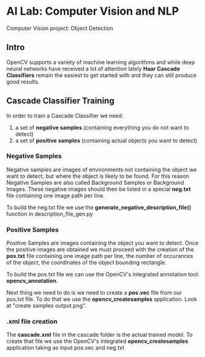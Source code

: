 # AI Lab: Computer Vision and NLP

Computer Vision project: Object Detection

## Intro

OpenCV supports a variety of machine learning algorithms and while deep neural networks have received a lot of attention lately
**Haar Cascade Classifiers** remain the easiest to get started with and they can still produce good results.

## Cascade Classifier Training

In order to train a Cascade Classifier we need:

1. a set of **negative samples** (containing everything you do not want to detect)
2. a set of **positive samples** (containing actual objects you want to detect)

### Negative Samples

Negative samples are images of environments not containing the object we want to detect, but where the object is likely to be found.
For this reason Negative Samples are also called Background Samples or Background Images.
These negative images should then be listed in a special **neg.txt** file containing one image path per line.

To build the neg.txt file we use the **generate_negative_description_file()** function in description_file_gen.py

### Positive Samples

Positive Samples are images containing the object you want to detect.
Once the positive images are obtained we must proceed with the creation of the **pos.txt** file containing
one image path per line, the number of occurances of the object, the coordinates of the object bounding rectangle.

To build the pos.txt file we can use the OpenCV's integrated annotation tool: **opencv_annotation**.

Next thing we need to do is we need to create a **pos.vec** file from our pos.txt file.
To do that we use the **opencv_createsamples** application.
Look at "create samples output.png".

### .xml file creation

The **cascade.xml** file in the cascade folder is the actual trained model.
To create that file we use the OpenCV's integrated **opencv_createsamples** application taking as input pos.vec and neg.txt